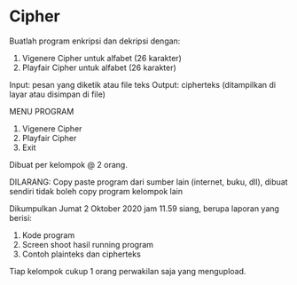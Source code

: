 # Cipher

Buatlah program enkripsi dan dekripsi dengan:
1. Vigenere Cipher untuk alfabet (26 karakter)
2. Playfair Cipher untuk alfabet (26 karakter)

Input: pesan yang diketik atau file teks
Output: cipherteks (ditampilkan di layar atau disimpan di file)

MENU PROGRAM
1. Vigenere Cipher
2. Playfair Cipher
3. Exit

Dibuat per kelompok @ 2 orang.

DILARANG: Copy paste program dari sumber lain (internet, buku, dll), dibuat sendiri
tidak boleh copy program kelompok lain

Dikumpulkan Jumat 2 Oktober 2020 jam 11.59 siang, berupa laporan yang berisi:
1. Kode program
2. Screen shoot hasil running program
3. Contoh plainteks dan cipherteks

Tiap kelompok cukup 1 orang perwakilan saja yang mengupload.
